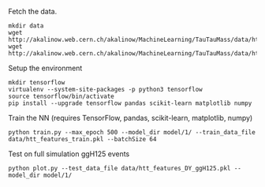 Fetch the data.
```
mkdir data
wget http://akalinow.web.cern.ch/akalinow/MachineLearning/TauTauMass/data/htt_features_train.pkl
wget http://akalinow.web.cern.ch/akalinow/MachineLearning/TauTauMass/data/htt_features_ggH125.pkl
```

Setup the environment
```
mkdir tensorflow
virtualenv --system-site-packages -p python3 tensorflow
source tensorflow/bin/activate
pip install --upgrade tensorflow pandas scikit-learn matplotlib numpy
```

Train the NN (requires TensorFlow, pandas, scikit-learn, matplotlib, numpy)

```
python train.py --max_epoch 500 --model_dir model/1/ --train_data_file data/htt_features_train.pkl --batchSize 64
```

Test on full simulation ggH125 events

```
python plot.py --test_data_file data/htt_features_DY_ggH125.pkl --model_dir model/1/
```

